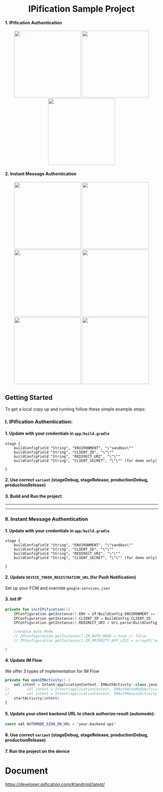 
<h1 align="center">IPification Sample Project</h1>

#### 1. IPification Authentication
<p align="center">
<img src='https://user-images.githubusercontent.com/4114159/176865959-8c16cbd7-cdee-4cb4-bd37-7bdd2fce7659.png' width='220'>
<img src='https://user-images.githubusercontent.com/4114159/176863776-8961c9d7-a64f-4b14-965e-1ddc222bd96e.png' width='220'>
<img src='https://user-images.githubusercontent.com/4114159/176863792-ee7ffc89-600e-42f8-ad75-2475726c5929.png' width='220'>

</p>


#### 2. Instant Message Authentication
<p align="center">
<img src='https://user-images.githubusercontent.com/4114159/176865974-427bad75-1993-4d25-ba2e-c3f742575d84.png' width='220'>
<img src='https://user-images.githubusercontent.com/4114159/176865227-d9b565c4-ec0e-44f3-80a4-c39d960ae066.png' width='220'>
<img src='https://user-images.githubusercontent.com/4114159/176865253-856df6fd-a951-4ba0-bf76-22d47d276743.png' width='220'>
<img src='https://user-images.githubusercontent.com/4114159/176865288-c842e3ce-7d9f-45bc-93c8-15f370d48961.png' width='220'>
<img src='https://user-images.githubusercontent.com/4114159/176865314-04082643-c9fc-475d-99b4-c873e1d90152.png' width='220'>
<img src='https://user-images.githubusercontent.com/4114159/176865326-b7eb2c08-0c3f-466c-aa88-712e42eb782f.png' width='220'>
</p>


<!-- GETTING STARTED -->
## Getting Started

To get a local copy up and running follow these simple example steps:

### I. IPification Authentication:

#### 1. Update with your credentials in `app/build.gradle`
```
stage {
    buildConfigField "String", "ENVIRONMENT", "\"sandbox\""
    buildConfigField "String", "CLIENT_ID", "\"\""
    buildConfigField "String", "REDIRECT_URI", "\"\""
    buildConfigField "String", "CLIENT_SECRET", "\"\"" (for demo only)

}
```

#### 2. Use correct `variant` (stageDebug, stageRelease, productionDebug, productionRelease)

#### 3. Build and Run the project




------------------------------------------------------------------------
------------------------------------------------------------------------

### II. Instant Message Authentication

#### 1. Update with your credentials in `app/build.gradle`
```
stage {
    buildConfigField "String", "ENVIRONMENT", "\"sandbox\""
    buildConfigField "String", "CLIENT_ID", "\"\""
    buildConfigField "String", "REDIRECT_URI", "\"\""
    buildConfigField "String", "CLIENT_SECRET", "\"\"" (for demo only)

}
```

#### 2. Update `DEVICE_TOKEN_REGISTRATION_URL` (for Push Notification)
Set up your FCM and override `google-services.json`
#### 3. Init IP
```IMAuthAutoModeActivity.kt
private fun initIPification(){
    IPConfiguration.getInstance().ENV = if(BuildConfig.ENVIRONMENT == "sandbox" ) IPEnvironment.SANDBOX else IPEnvironment.PRODUCTION
    IPConfiguration.getInstance().CLIENT_ID = BuildConfig.CLIENT_ID
    IPConfiguration.getInstance().REDIRECT_URI = Uri.parse(BuildConfig.REDIRECT_URI) // this uri should be do S2S to exchange token

    //enable Auto Mode
    // IPConfiguration.getInstance().IM_AUTO_MODE = true // false
    // IPConfiguration.getInstance().IM_PRIORITY_APP_LIST = arrayOf("wa")

}
```
#### 4. Update IM Flow
We offer 3 types of implementation for IM Flow
```MainActivity.kt
private fun openIMActivity() {
    val intent = Intent(applicationContext, IMAuthActivity::class.java) 
//        val intent = Intent(applicationContext, IMAuthAutoModeActivity::class.java) // https://developer.ipification.com/#/android-automode/latest/
//        val intent = Intent(applicationContext, IMAuthManualActivity::class.java) // https://developer.ipification.com/#/android/latest/?id=_3-instant-message-im-authentication-flow-manual-implementation
    startActivity(intent)
}
```

#### 5. Update your client backend URL to check authorize result (automode):
```Constant.kt
const val AUTOMODE_SIGN_IN_URL = 'your-backend-api'
```

#### 6. Use correct `variant` (stageDebug, stageRelease, productionDebug, productionRelease)

#### 7. Run the project on the device

# Document

https://developer.ipification.com/#/android/latest/
